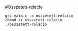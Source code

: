 #Osszetett-relacio

```
gcc main.c -o osszetett-relacio
chmod +x osszetett-relacio
./osszetett-relacio
```
